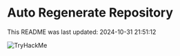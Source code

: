 # Auto Regenerate Repository

This README was last updated: 2024-10-31 21:51:12

 ![TryHackMe](https://tryhackme.com/badge/533634)